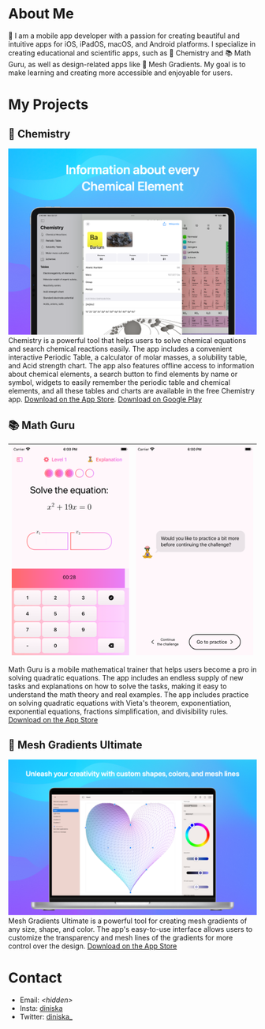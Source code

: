 # About Me

🚀 I am a mobile app developer with a passion for creating beautiful and intuitive apps for iOS, iPadOS, macOS, and Android platforms. I specialize in creating educational and scientific apps, such as 🔬 Chemistry and 📚 Math Guru, as well as design-related apps like 🎨 Mesh Gradients. My goal is to make learning and creating more accessible and enjoyable for users.

# My Projects

## 🔬 Chemistry
![Chemistry](AppsScreenshots/Chemistry.png)
Chemistry is a powerful tool that helps users to solve chemical equations and search chemical reactions easily. The app includes a convenient interactive Periodic Table, a calculator of molar masses, a solubility table, and Acid strength chart. The app also features offline access to information about chemical elements, a search button to find elements by name or symbol, widgets to easily remember the periodic table and chemical elements, and all these tables and charts are available in the free Chemistry app. [Download on the App Store](https://apps.apple.com/app/chemistry/id493558583?pt=965231&ct=github_diniska&mt=8). [Download on Google Play](https://play.google.com/store/apps/details?id=com.chemistry)

## 📚 Math Guru

| ![Math Guru](AppsScreenshots/Math%20Guru.png) | ![Math Guru](AppsScreenshots/Math%20Guru%201.png) |
|:--:|:--:|

Math Guru is a mobile mathematical trainer that helps users become a pro in solving quadratic equations. The app includes an endless supply of new tasks and explanations on how to solve the tasks, making it easy to understand the math theory and real examples. The app includes practice on solving quadratic equations with Vieta's theorem, exponentiation, exponential equations, fractions simplification, and divisibility rules. [Download on the App Store](https://apps.apple.com/app/math-guru/id1624262731?pt=965231&ct=github_diniska&mt=8)

## 🎨 Mesh Gradients Ultimate
![Mesh Gradients Ultimate](AppsScreenshots/Mesh%20Gradients%20Ultimate.png)
Mesh Gradients Ultimate is a powerful tool for creating mesh gradients of any size, shape, and color. The app's easy-to-use interface allows users to customize the transparency and mesh lines of the gradients for more control over the design. [Download on the App Store](https://apps.apple.com/app/mesh-gradients-ultimate/id6444388499?pt=965231&ct=github_diniska&mt=8)

# Contact
- Email: _\<hidden>_
- Insta: [diniska](http://instagram.com/diniska)
- Twitter: [diniska\_](https://twitter.com/diniska_)
